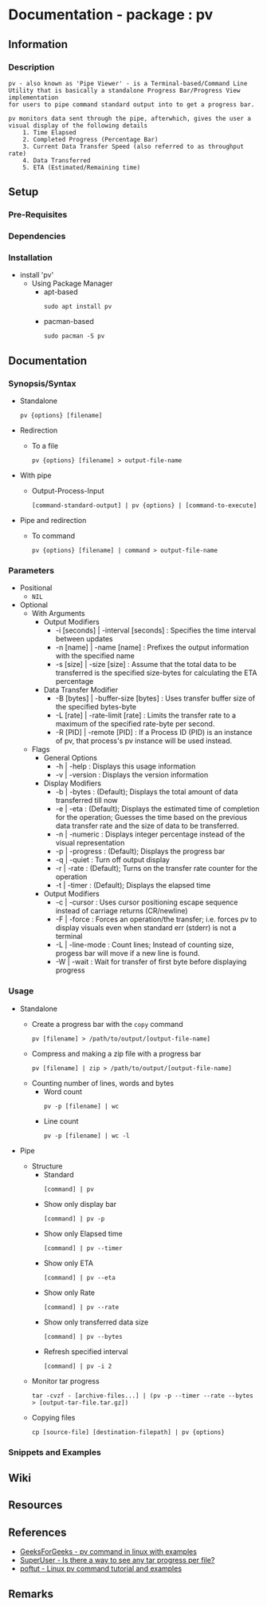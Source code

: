# Documentation - package : pv

## Information
### Description
```
pv - also known as 'Pipe Viewer' - is a Terminal-based/Command Line Utility that is basically a standalone Progress Bar/Progress View implementation
for users to pipe command standard output into to get a progress bar.

pv monitors data sent through the pipe, afterwhich, gives the user a visual display of the following details
	1. Time Elapsed
	2. Completed Progress (Percentage Bar)
	3. Current Data Transfer Speed (also referred to as throughput rate)
	4. Data Transferred
	5. ETA (Estimated/Remaining time)
```

## Setup
### Pre-Requisites

### Dependencies

### Installation
- install 'pv'
	- Using Package Manager
		- apt-based
			```console
			sudo apt install pv
			```
		- pacman-based
			```console
			sudo pacman -S pv
			```

## Documentation
### Synopsis/Syntax
- Standalone
	```console
	pv {options} [filename]
	```

- Redirection
	- To a file
		```console
		pv {options} [filename] > output-file-name
		```

- With pipe
	- Output-Process-Input
		```console
		[command-standard-output] | pv {options} | [command-to-execute]
		```

- Pipe and redirection
	- To command
		```console
		pv {options} [filename] | command > output-file-name
		```

### Parameters
- Positional
	+ `NIL`
- Optional
	- With Arguments
		- Output Modifiers
			+ -i [seconds] | -interval [seconds] : Specifies the time interval between updates
			+ -n [name]    | -name [name]        : Prefixes the output information with the specified name
			+ -s [size]    | -size [size]        : Assume that the total data to be transferred is the specified size-bytes for calculating the ETA percentage
		- Data Transfer Modifier
			+ -B [bytes]   | -buffer-size [bytes] : Uses transfer buffer size of the specified bytes-byte
			+ -L [rate]    | -rate-limit [rate]   : Limits the transfer rate to a maximum of the specified rate-byte per second.
			+ -R [PID]     | -remote [PID]        : If a Process ID (PID) is an instance of pv, that process's pv instance will be used instead.
	- Flags
		- General Options
			+ -h | -help    : Displays this usage information
			+ -v | -version : Displays the version information
		- Display Modifiers
			+ -b | -bytes    : (Default); Displays the total amount of data transferred till now
			+ -e | -eta      : (Default); Displays the estimated time of completion for the operation; Guesses the time based on the previous data transfer rate and the size of data to be transferred.
			+ -n | -numeric  : Displays integer percentage instead of the visual representation
			+ -p | -progress : (Default); Displays the progress bar
			+ -q | -quiet    : Turn off output display
			+ -r | -rate     : (Default); Turns on the transfer rate counter for the operation
			+ -t | -timer    : (Default); Displays the elapsed time
		- Output Modifiers
			+ -c | -cursor    : Uses cursor positioning escape sequence instead of carriage returns (CR/newline)
			+ -F | -force     : Forces an operation/the transfer; i.e. forces pv to display visuals even when standard err (stderr) is not a terminal
			+ -L | -line-mode : Count lines; Instead of counting size, progess bar will move if a new line is found.
			+ -W | -wait      : Wait for transfer of first byte before displaying progress

### Usage
- Standalone
	- Create a progress bar with the `copy` command
		```console
		pv [filename] > /path/to/output/[output-file-name]
		```
	- Compress and making a zip file with a progress bar
		```console
		pv [filename] | zip > /path/to/output/[output-file-name]
		```
	- Counting number of lines, words and bytes
		- Word count
			```console
			pv -p [filename] | wc
			```
		- Line count
			```console
			pv -p [filename] | wc -l
			```

- Pipe
	- Structure
		- Standard
			```console
			[command] | pv
			```
		- Show only display bar
			```console
			[command] | pv -p
			```
		- Show only Elapsed time
			```console
			[command] | pv --timer
			```
		- Show only ETA
			```console
			[command] | pv --eta
			```
		- Show only Rate
			```console
			[command] | pv --rate
			```
		- Show only transferred data size
			```console
			[command] | pv --bytes
			```
		- Refresh specified interval
			```console
			[command] | pv -i 2
			```
	- Monitor tar progress
		```console
		tar -cvzf - [archive-files...] | (pv -p --timer --rate --bytes > [output-tar-file.tar.gz])
		```
	- Copying files
		```console
		cp [source-file] [destination-filepath] | pv {options}
		```


### Snippets and Examples

## Wiki

## Resources

## References
+ [GeeksForGeeks - pv command in linux with examples](https://www.geeksforgeeks.org/pv-command-in-linux-with-examples/)
+ [SuperUser - Is there a way to see any tar progress per file?](https://superuser.com/questions/168749/is-there-a-way-to-see-any-tar-progress-per-file)
+ [poftut - Linux pv command tutorial and examples](https://www.poftut.com/linux-pv-command-tutorial-examples-monitor-progress-copybackupcompress/)

## Remarks

